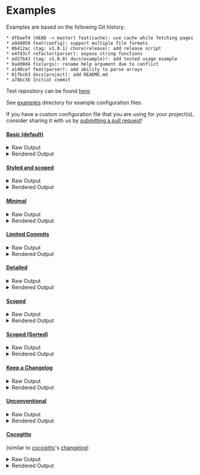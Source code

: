 # Examples

Examples are based on the following Git history:

```log
* df6aef4 (HEAD -> master) feat(cache): use cache while fetching pages
* a9d4050 feat(config): support multiple file formats
* 06412ac (tag: v1.0.1) chore(release): add release script
* e4fd3cf refactor(parser): expose string functions
* ad27b43 (tag: v1.0.0) docs(example)!: add tested usage example
* 9add0d4 fix(args): rename help argument due to conflict
* a140cef feat(parser): add ability to parse arrays
* 81fbc63 docs(project): add README.md
* a78bc36 Initial commit
```

Test repository can be found [here](https://github.com/orhun/git-cliff-readme-example).

See [examples](https://github.com/orhun/git-cliff/tree/main/examples) directory for example configuration files.

If you have a custom configuration file that you are using for your project(s), consider sharing it with us by [submitting a pull request](https://github.com/orhun/git-cliff/blob/main/CONTRIBUTING.md)!

#### [Basic (default)](https://github.com/orhun/git-cliff/tree/main/config/cliff.toml)

<details>
  <summary>Raw Output</summary>

```
# Changelog

All notable changes to this project will be documented in this file.

## [unreleased]

### Features

- Support multiple file formats
- Use cache while fetching pages

## [1.0.1] - 2021-07-18

### Miscellaneous Tasks

- Add release script

### Refactor

- Expose string functions

## [1.0.0] - 2021-07-18

### Bug Fixes

- Rename help argument due to conflict

### Documentation

- Add README.md
- Add tested usage example

### Features

- Add ability to parse arrays

<!-- generated by git-cliff -->
```

</details>

<details>
  <summary>Rendered Output</summary>

# Changelog

All notable changes to this project will be documented in this file.

## [unreleased]

### Features

- Support multiple file formats
- Use cache while fetching pages

## [1.0.1] - 2021-07-18

### Miscellaneous Tasks

- Add release script

### Refactor

- Expose string functions

## [1.0.0] - 2021-07-18

### Bug Fixes

- Rename help argument due to conflict

### Documentation

- Add README.md
- Add tested usage example

### Features

- Add ability to parse arrays

<!-- generated by git-cliff -->

</details>

#### [Styled and scoped](https://github.com/orhun/git-cliff/tree/main/cliff.toml)

<details>
  <summary>Raw Output</summary>

```
# Changelog

All notable changes to this project will be documented in this file.

## [unreleased]

### ⛰️  Features

- *(cache)* Use cache while fetching pages
- *(config)* Support multiple file formats

## [1.0.1] - 2021-07-18

### 🚜 Refactor

- *(parser)* Expose string functions

### ⚙️ Miscellaneous Tasks

- *(release)* Add release script

## [1.0.0] - 2021-07-18

### ⛰️  Features

- *(parser)* Add ability to parse arrays

### 🐛 Bug Fixes

- *(args)* Rename help argument due to conflict

### 📚 Documentation

- *(example)* [**breaking**] Add tested usage example
- *(project)* Add README.md

<!-- generated by git-cliff -->
```

</details>

<details>
  <summary>Rendered Output</summary>

# Changelog

All notable changes to this project will be documented in this file.

## [unreleased]

### ⛰️ Features

- _(cache)_ Use cache while fetching pages
- _(config)_ Support multiple file formats

## [1.0.1] - 2021-07-18

### 🚜 Refactor

- _(parser)_ Expose string functions

### ⚙️ Miscellaneous Tasks

- _(release)_ Add release script

## [1.0.0] - 2021-07-18

### ⛰️ Features

- _(parser)_ Add ability to parse arrays

### 🐛 Bug Fixes

- _(args)_ Rename help argument due to conflict

### 📚 Documentation

- _(example)_ [**breaking**] Add tested usage example
- _(project)_ Add README.md

<!-- generated by git-cliff -->

</details>

#### [Minimal](https://github.com/orhun/git-cliff/tree/main/examples/minimal.toml)

<details>
  <summary>Raw Output</summary>

```
## [unreleased]
### Feat
- Support multiple file formats
- Use cache while fetching pages

## [1.0.1] - 2021-07-18
### Chore
- Add release script

### Refactor
- Expose string functions

## [1.0.0] - 2021-07-18
### Docs
- Add README.md
- [**breaking**] Add tested usage example

### Feat
- Add ability to parse arrays

### Fix
- Rename help argument due to conflict
```

</details>

<details>
  <summary>Rendered Output</summary>

## [unreleased]

### Feat

- Support multiple file formats
- Use cache while fetching pages

## [1.0.1] - 2021-07-18

### Chore

- Add release script

### Refactor

- Expose string functions

## [1.0.0] - 2021-07-18

### Docs

- Add README.md
- [**breaking**] Add tested usage example

### Feat

- Add ability to parse arrays

### Fix

- Rename help argument due to conflict

</details>

#### [Limited Commits](https://github.com/orhun/git-cliff/tree/main/examples/limitedcommits.toml)

<details>
  <summary>Raw Output</summary>

```
## [unreleased]
### Feat
- Support multiple file formats
- Use cache while fetching pages

## [1.0.1] - 2021-07-18
### Chore
- Add release script
```

</details>

<details>
  <summary>Rendered Output</summary>

## [unreleased]

### Feat

- Support multiple file formats
- Use cache while fetching pages

## [1.0.1] - 2021-07-18

### Chore

- Add release script

</details>

#### [Detailed](https://github.com/orhun/git-cliff/tree/main/examples/detailed.toml)

<details>
  <summary>Raw Output</summary>

```
# Changelog

All notable changes to this project will be documented in this file.

## [unreleased]

### Features

- Support multiple file formats ([a9d4050](a9d4050212a18f6b3bd76e2e41fbb9045d268b80))
- Use cache while fetching pages ([df6aef4](df6aef41292f3ffe5887754232e6ea7831c50ba5))

## [1.0.1] - 2021-07-18

[ad27b43](ad27b43e8032671afb4809a1a3ecf12f45c60e0e)...[06412ac](06412ac1dd4071006c465dde6597a21d4367a158)

### Miscellaneous Tasks

- Add release script ([06412ac](06412ac1dd4071006c465dde6597a21d4367a158))

### Refactor

- Expose string functions ([e4fd3cf](e4fd3cf8e2e6f49c0b57f66416e886c37cbb3715))

## [1.0.0] - 2021-07-18

### Bug Fixes

- Rename help argument due to conflict ([9add0d4](9add0d4616dc95a6ea8b01d5e4d233876b6e5e00))

### Documentation

- Add README.md ([81fbc63](81fbc6365484abf0b4f4b05d384175763ad8db44))
- Add tested usage example ([ad27b43](ad27b43e8032671afb4809a1a3ecf12f45c60e0e))

### Features

- Add ability to parse arrays ([a140cef](a140cef0405e0bcbfb5de44ff59e091527d91b38))

<!-- generated by git-cliff -->
```

</details>

<details>
  <summary>Rendered Output</summary>

# Changelog

All notable changes to this project will be documented in this file.

## [unreleased]

### Features

- Support multiple file formats (a9d4050)
- Use cache while fetching pages (df6aef4)

## [1.0.1] - 2021-07-18

ad27b43...06412ac

### Miscellaneous Tasks

- Add release script (06412ac)

### Refactor

- Expose string functions (e4fd3cf)

## [1.0.0] - 2021-07-18

### Bug Fixes

- Rename help argument due to conflict (9add0d4)

### Documentation

- Add README.md (81fbc63)
- Add tested usage example (ad27b43)

### Features

- Add ability to parse arrays (a140cef)

<!-- generated by git-cliff -->

</details>

#### [Scoped](https://github.com/orhun/git-cliff/tree/main/examples/scoped.toml)

<details>
  <summary>Raw Output</summary>

```
# Changelog

All notable changes to this project will be documented in this file.

## [unreleased]

### Features

#### Cache

- Use cache while fetching pages

#### Config

- Support multiple file formats

## [1.0.1] - 2021-07-18

### Miscellaneous Tasks

#### Release

- Add release script

### Refactor

#### Parser

- Expose string functions

## [1.0.0] - 2021-07-18

### Bug Fixes

#### Args

- Rename help argument due to conflict

### Documentation

#### Example

- Add tested usage example

#### Project

- Add README.md

### Features

#### Parser

- Add ability to parse arrays

<!-- generated by git-cliff -->
```

</details>

<details>
  <summary>Rendered Output</summary>

# Changelog

All notable changes to this project will be documented in this file.

## [unreleased]

### Features

#### Cache

- Use cache while fetching pages

#### Config

- Support multiple file formats

## [1.0.1] - 2021-07-18

### Miscellaneous Tasks

#### Release

- Add release script

### Refactor

#### Parser

- Expose string functions

## [1.0.0] - 2021-07-18

### Bug Fixes

#### Args

- Rename help argument due to conflict

### Documentation

#### Example

- Add tested usage example

#### Project

- Add README.md

### Features

#### Parser

- Add ability to parse arrays

<!-- generated by git-cliff -->

</details>

#### [Scoped (Sorted)](https://github.com/orhun/git-cliff/tree/main/examples/scopesorted.toml)

<details>
  <summary>Raw Output</summary>

```
# Changelog

All notable changes to this project will be documented in this file.

## [unreleased]

### Features

- *(cache)* Use cache while fetching pages
- *(config)* Support multiple file formats

## [1.0.1] - 2021-07-18

### Miscellaneous Tasks

- *(release)* Add release script

### Refactor

- *(parser)* Expose string functions

## [1.0.0] - 2021-07-18

### Bug Fixes

- *(args)* Rename help argument due to conflict

### Documentation

- *(example)* Add tested usage example
  - **BREAKING**: add tested usage example
- *(project)* Add README.md

### Features

- *(parser)* Add ability to parse arrays

<!-- generated by git-cliff -->
```

</details>

<details>
  <summary>Rendered Output</summary>

# Changelog

All notable changes to this project will be documented in this file.

## [unreleased]

### Features

- _(cache)_ Use cache while fetching pages
- _(config)_ Support multiple file formats

## [1.0.1] - 2021-07-18

### Miscellaneous Tasks

- _(release)_ Add release script

### Refactor

- _(parser)_ Expose string functions

## [1.0.0] - 2021-07-18

### Bug Fixes

- _(args)_ Rename help argument due to conflict

### Documentation

- _(example)_ Add tested usage example
  - **BREAKING**: add tested usage example
- _(project)_ Add README.md

### Features

- _(parser)_ Add ability to parse arrays

<!-- generated by git-cliff -->

</details>

#### [Keep a Changelog](https://github.com/orhun/git-cliff/tree/main/examples/keepachangelog.toml)

<details>
  <summary>Raw Output</summary>

```
# Changelog

All notable changes to this project will be documented in this file.

The format is based on [Keep a Changelog](https://keepachangelog.com/en/1.0.0/),
and this project adheres to [Semantic Versioning](https://semver.org/spec/v2.0.0.html).

## [Unreleased]

### Added

- Support multiple file formats

### Changed

- Use cache while fetching pages

## [1.0.1] - 2021-07-18

### Added

- Add release script

### Changed

- Expose string functions

## [1.0.0] - 2021-07-18

### Added

- Add README.md
- Add ability to parse arrays
- Add tested usage example

### Fixed

- Rename help argument due to conflict

<!-- generated by git-cliff -->
```

</details>

<details>
  <summary>Rendered Output</summary>

# Changelog

All notable changes to this project will be documented in this file.

The format is based on [Keep a Changelog](https://keepachangelog.com/en/1.0.0/),
and this project adheres to [Semantic Versioning](https://semver.org/spec/v2.0.0.html).

## [Unreleased]

### Added

- Support multiple file formats

### Changed

- Use cache while fetching pages

## [1.0.1] - 2021-07-18

### Added

- Add release script

### Changed

- Expose string functions

## [1.0.0] - 2021-07-18

### Added

- Add README.md
- Add ability to parse arrays
- Add tested usage example

### Fixed

- Rename help argument due to conflict

<!-- generated by git-cliff -->

</details>

#### [Unconventional](https://github.com/orhun/git-cliff/tree/main/examples/unconventional.toml)

<details>
  <summary>Raw Output</summary>

```
# Changelog

All notable changes to this project will be documented in this file.

## [unreleased]

### Features

- Support multiple file formats ✔️
- Use cache while fetching pages ✔️

## [1.0.1] - 2021-07-18

### Miscellaneous Tasks

- Add release script ✔️

### Refactor

- Expose string functions ✔️

## [1.0.0] - 2021-07-18

### Bug Fixes

- Rename help argument due to conflict ✔️

### Documentation

- Add README.md ✔️
- Add tested usage example ✔️

### Features

- Add ability to parse arrays ✔️

### Other (unconventional)

- Initial commit ❌

<!-- generated by git-cliff -->
```

</details>

<details>
  <summary>Rendered Output</summary>

# Changelog

All notable changes to this project will be documented in this file.

## [unreleased]

### Features

- Support multiple file formats ✔️
- Use cache while fetching pages ✔️

## [1.0.1] - 2021-07-18

### Miscellaneous Tasks

- Add release script ✔️

### Refactor

- Expose string functions ✔️

## [1.0.0] - 2021-07-18

### Bug Fixes

- Rename help argument due to conflict ✔️

### Documentation

- Add README.md ✔️
- Add tested usage example ✔️

### Features

- Add ability to parse arrays ✔️

### Other (unconventional)

- Initial commit ❌

<!-- generated by git-cliff -->

</details>

#### [Cocogitto](https://github.com/orhun/git-cliff/tree/main/examples/cocogitto.toml)

(similar to [cocogitto](https://github.com/cocogitto/cocogitto)'s [changelog](https://github.com/cocogitto/cocogitto/blob/main/CHANGELOG.md))

<details>
  <summary>Raw Output</summary>

```
# Changelog

All notable changes to this project will be documented in this file. See [conventional commits](https://www.conventionalcommits.org/) for commit guidelines.

---
## [unreleased]

### Features

- **(cache)** use cache while fetching pages - ([df6aef4](https://github.com/cocogitto/cocogitto/commit/df6aef41292f3ffe5887754232e6ea7831c50ba5)) - orhun
- **(config)** support multiple file formats - ([a9d4050](https://github.com/cocogitto/cocogitto/commit/a9d4050212a18f6b3bd76e2e41fbb9045d268b80)) - orhun

---
## [1.0.1](https://github.com/cocogitto/cocogitto/compare/v1.0.0..v1.0.1) - 2021-07-18

### Miscellaneous Chores

- **(release)** add release script - ([06412ac](https://github.com/cocogitto/cocogitto/commit/06412ac1dd4071006c465dde6597a21d4367a158)) - orhun

### Refactoring

- **(parser)** expose string functions - ([e4fd3cf](https://github.com/cocogitto/cocogitto/commit/e4fd3cf8e2e6f49c0b57f66416e886c37cbb3715)) - orhun

---
## [1.0.0] - 2021-07-18

### Bug Fixes

- **(args)** rename help argument due to conflict - ([9add0d4](https://github.com/cocogitto/cocogitto/commit/9add0d4616dc95a6ea8b01d5e4d233876b6e5e00)) - orhun

### Documentation

- **(example)** [**breaking**] add tested usage example - ([ad27b43](https://github.com/cocogitto/cocogitto/commit/ad27b43e8032671afb4809a1a3ecf12f45c60e0e)) - orhun
- **(project)** add README.md - ([81fbc63](https://github.com/cocogitto/cocogitto/commit/81fbc6365484abf0b4f4b05d384175763ad8db44)) - orhun

### Features

- **(parser)** add ability to parse arrays - ([a140cef](https://github.com/cocogitto/cocogitto/commit/a140cef0405e0bcbfb5de44ff59e091527d91b38)) - orhun

<!-- generated by git-cliff -->
```

</details>

<details>
  <summary>Rendered Output</summary>

# Changelog

All notable changes to this project will be documented in this file. See [conventional commits](https://www.conventionalcommits.org/) for commit guidelines.

---

## [unreleased]

### Features

- **(cache)** use cache while fetching pages - ([df6aef4](https://github.com/cocogitto/cocogitto/commit/df6aef41292f3ffe5887754232e6ea7831c50ba5)) - orhun
- **(config)** support multiple file formats - ([a9d4050](https://github.com/cocogitto/cocogitto/commit/a9d4050212a18f6b3bd76e2e41fbb9045d268b80)) - orhun

---

## [1.0.1](https://github.com/cocogitto/cocogitto/compare/v1.0.0..v1.0.1) - 2021-07-18

### Miscellaneous Chores

- **(release)** add release script - ([06412ac](https://github.com/cocogitto/cocogitto/commit/06412ac1dd4071006c465dde6597a21d4367a158)) - orhun

### Refactoring

- **(parser)** expose string functions - ([e4fd3cf](https://github.com/cocogitto/cocogitto/commit/e4fd3cf8e2e6f49c0b57f66416e886c37cbb3715)) - orhun

---

## [1.0.0] - 2021-07-18

### Bug Fixes

- **(args)** rename help argument due to conflict - ([9add0d4](https://github.com/cocogitto/cocogitto/commit/9add0d4616dc95a6ea8b01d5e4d233876b6e5e00)) - orhun

### Documentation

- **(example)** [**breaking**] add tested usage example - ([ad27b43](https://github.com/cocogitto/cocogitto/commit/ad27b43e8032671afb4809a1a3ecf12f45c60e0e)) - orhun
- **(project)** add README.md - ([81fbc63](https://github.com/cocogitto/cocogitto/commit/81fbc6365484abf0b4f4b05d384175763ad8db44)) - orhun

### Features

- **(parser)** add ability to parse arrays - ([a140cef](https://github.com/cocogitto/cocogitto/commit/a140cef0405e0bcbfb5de44ff59e091527d91b38)) - orhun

<!-- generated by git-cliff -->

</details>
